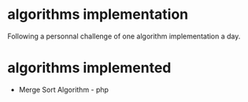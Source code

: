 # algorithms implementation

Following a personnal challenge of one algorithm implementation a day.

# algorithms implemented
- Merge Sort Algorithm - php